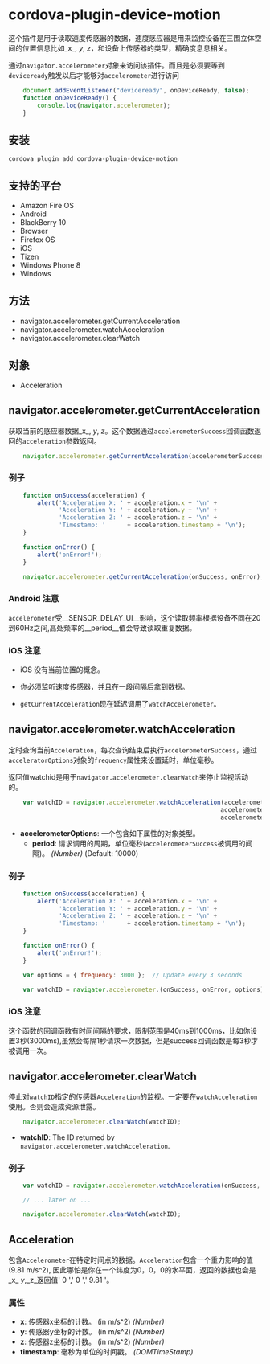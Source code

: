 # cordova-plugin-device-motion

这个插件是用于读取速度传感器的数据，速度感应器是用来监控设备在三围立体空间的位置信息比如_x_, _y_, _z_，和设备上传感器的类型，精确度息息相关。<br>

通过`navigator.accelerometer`对象来访问该插件。而且是必须要等到`deviceready`触发以后才能够对`accelerometer`进行访问<br>
```javascript
    document.addEventListener("deviceready", onDeviceReady, false);
    function onDeviceReady() {
        console.log(navigator.accelerometer);
    }
```
## 安装

    cordova plugin add cordova-plugin-device-motion

## 支持的平台

- Amazon Fire OS
- Android
- BlackBerry 10
- Browser
- Firefox OS
- iOS
- Tizen
- Windows Phone 8
- Windows

## 方法

- navigator.accelerometer.getCurrentAcceleration
- navigator.accelerometer.watchAcceleration
- navigator.accelerometer.clearWatch

## 对象

- Acceleration

## navigator.accelerometer.getCurrentAcceleration

获取当前的感应器数据_x_, _y_, _z_。这个数据通过`accelerometerSuccess`回调函数返回的`acceleration`参数返回。
```javascript
    navigator.accelerometer.getCurrentAcceleration(accelerometerSuccess, accelerometerError);
```

### 例子
```javascript
    function onSuccess(acceleration) {
        alert('Acceleration X: ' + acceleration.x + '\n' +
              'Acceleration Y: ' + acceleration.y + '\n' +
              'Acceleration Z: ' + acceleration.z + '\n' +
              'Timestamp: '      + acceleration.timestamp + '\n');
    }

    function onError() {
        alert('onError!');
    }

    navigator.accelerometer.getCurrentAcceleration(onSuccess, onError);
```
### Android 注意

`accelerometer`受__SENSOR_DELAY_UI__影响，这个读取频率根据设备不同在20到60Hz之间,高处频率的__period__值会导致读取重复数据。

### iOS 注意

- iOS 没有当前位置的概念。

- 你必须监听速度传感器，并且在一段间隔后拿到数据。

- `getCurrentAcceleration`现在延迟调用了`watchAccelerometer`。

## navigator.accelerometer.watchAcceleration

定时查询当前`Acceleration`，每次查询结束后执行`accelerometerSuccess`，通过`acceleratorOptions`对象的`frequency`属性来设置延时，单位毫秒。<br>

返回值watchid是用于`navigator.accelerometer.clearWatch`来停止监视活动的。
```javascript
    var watchID = navigator.accelerometer.watchAcceleration(accelerometerSuccess,
                                                           accelerometerError,
                                                           accelerometerOptions);
```
- __accelerometerOptions__: 一个包含如下属性的对象类型。
  - __period__: 请求调用的周期，单位毫秒(`accelerometerSuccess`被调用的间隔)。 _(Number)_ (Default: 10000)


###  例子
```javascript
    function onSuccess(acceleration) {
        alert('Acceleration X: ' + acceleration.x + '\n' +
              'Acceleration Y: ' + acceleration.y + '\n' +
              'Acceleration Z: ' + acceleration.z + '\n' +
              'Timestamp: '      + acceleration.timestamp + '\n');
    }

    function onError() {
        alert('onError!');
    }

    var options = { frequency: 3000 };  // Update every 3 seconds

    var watchID = navigator.accelerometer.(onSuccess, onError, options);
```
### iOS 注意

这个函数的回调函数有时间间隔的要求，限制范围是40ms到1000ms，比如你设置3秒(3000ms),虽然会每隔1秒请求一次数据，但是success回调函数是每3秒才被调用一次。

## navigator.accelerometer.clearWatch

停止对`watchID`指定的传感器`Acceleration`的监视。一定要在`watchAcceleration`使用。否则会造成资源泄露。
```javascript
    navigator.accelerometer.clearWatch(watchID);
```
- __watchID__: The ID returned by `navigator.accelerometer.watchAcceleration`.

###  例子
```javascript
    var watchID = navigator.accelerometer.watchAcceleration(onSuccess, onError, options);

    // ... later on ...

    navigator.accelerometer.clearWatch(watchID);
```
## Acceleration

包含`Accelerometer`在特定时间点的数据。`Acceleration`包含一个重力影响的值(9.81 m/s^2), 因此哪怕是你在一个纬度为0，0，0的水平面，返回的数据也会是_x_ _y_,_z_返回值' 0 ',' 0 ',' 9.81 '。

### 属性

- __x__:  传感器x坐标的计数。 (in m/s^2) _(Number)_
- __y__:  传感器y坐标的计数。 (in m/s^2) _(Number)_
- __z__:  传感器z坐标的计数。 (in m/s^2) _(Number)_
- __timestamp__: 毫秒为单位的时间戳。 _(DOMTimeStamp)_

